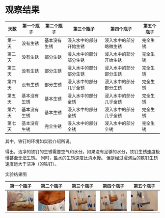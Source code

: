 # 观察结果

| 天数 | 第一个瓶子 | 第二个瓶子 | 第三个瓶子 | 第四个瓶子 | 第五个瓶子 |
| ---- | ---------- | ---------- | ---------- | ---------- | ---------- |
| 第一天 | 没有生锈 | 基本没有生锈 | 浸入水中的部分开始生锈 | 浸入水中的部分略微生锈 | 完全生锈 |
| 第二天 | 没有生锈 | 部分生锈 | 浸入水中的部分部分生锈 | 浸入水中的部分开始生锈 | 完全生锈 |
| 第三天 | 没有生锈 | 部分生锈 | 浸入水中的部分部分生锈 | 浸入水中的部分部分生锈 | 完全生锈 |
| 第四天 | 没有生锈 | 部分生锈 | 浸入水中的部分几乎全锈 | 浸入水中的部分部分生锈 | 完全生锈 |
| 第五天 | 基本没有生锈 | 基本生锈 | 浸入水中的部分全锈 | 浸入水中的部分几乎全锈 | 完全生锈 |
| 第六天 | 基本没有生锈 | 基本生锈 | 浸入水中的部分全锈 | 浸入水中的部分几乎全锈 | 完全生锈 |
| 第七天 | 基本没有生锈 | 完全生锈 | 浸入水中的部分全锈 | 浸入水中的部分全锈 | 完全生锈 |

其中，铁钉的环境如实验介绍所说。

得出，洁净的铁钉的生锈需要空气和水分。如果没有足够的水分，铁钉生锈速度极慢甚至无法生锈。
同时，盐水的生锈速度比清水慢。
但是经过浸泡后的铁钉生锈速度远大于洁净（的铁钉）。

实验结果图


| 第一个瓶子 | 第二个瓶子 | 第三个瓶子 | 第四个瓶子 | 第五个瓶子 |
| ---------- | ---------- | ---------- | ---------- | ---------- |
| ![bottle1](../assets/Fe/IMG_20220806_124137.jpg) | ![bottle2](../assets/Fe/IMG_20220806_124144.jpg) | ![bottle3](../assets/Fe/IMG_20220806_124150.jpg) | ![bottle4](../assets/Fe/IMG_20220806_124154.jpg) | ![bottle5](../assets/Fe/IMG_20220806_124159.jpg) |